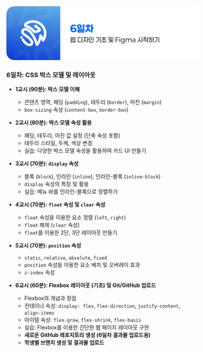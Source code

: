 <img src="./header.png" />

### 6일차: CSS 박스 모델 및 레이아웃

- **1교시 (90분): 박스 모델 이해**

  - 콘텐츠 영역, 패딩 (`padding`), 테두리 (`border`), 마진 (`margin`)
  - `box-sizing` 속성 (`content-box`, `border-box`)

- **2교시 (80분): 박스 모델 속성 활용**

  - 패딩, 테두리, 마진 값 설정 (단축 속성 포함)
  - 테두리 스타일, 두께, 색상 변경
  - 실습: 다양한 박스 모델 속성을 활용하여 카드 UI 만들기

- **3교시 (70분): `display` 속성**

  - 블록 (`block`), 인라인 (`inline`), 인라인-블록 (`inline-block`)
  - `display` 속성의 특징 및 활용
  - 실습: 메뉴 바를 인라인-블록으로 정렬하기

- **4교시 (70분): `float` 속성 및 `clear` 속성**

  - `float` 속성을 이용한 요소 정렬 (`left`, `right`)
  - `float` 해제 (`clear` 속성)
  - `float`를 이용한 2단, 3단 레이아웃 만들기

- **5교시 (70분): `position` 속성**

  - `static`, `relative`, `absolute`, `fixed`
  - `position` 속성을 이용한 요소 배치 및 오버레이 효과
  - `z-index` 속성

- **6교시 (60분): Flexbox 레이아웃 (기초) 및 Git/GitHub 업로드**
  - Flexbox의 개념과 장점
  - 컨테이너 속성: `display: flex`, `flex-direction`, `justify-content`, `align-items`
  - 아이템 속성: `flex-grow`, `flex-shrink`, `flex-basis`
  - 실습: Flexbox를 이용한 간단한 웹 페이지 레이아웃 구현
  - **새로운 GitHub 레포지토리 생성 (6일차 결과물 업로드용)**
  - **학생별 브랜치 생성 및 결과물 업로드**

